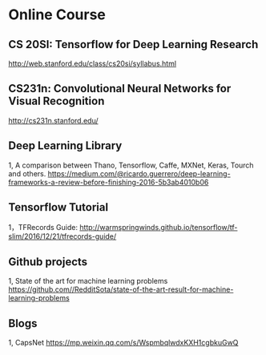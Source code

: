 # Online Course
## CS 20SI: Tensorflow for Deep Learning Research
http://web.stanford.edu/class/cs20si/syllabus.html

## CS231n: Convolutional Neural Networks for Visual Recognition
http://cs231n.stanford.edu/

## Deep Learning Library
1, A comparison between Thano, Tensorflow, Caffe, MXNet, Keras, Tourch and others. 
https://medium.com/@ricardo.guerrero/deep-learning-frameworks-a-review-before-finishing-2016-5b3ab4010b06

## Tensorflow Tutorial
1，TFRecords Guide: http://warmspringwinds.github.io/tensorflow/tf-slim/2016/12/21/tfrecords-guide/

## Github projects
1, State of the art for machine learning problems https://github.com//RedditSota/state-of-the-art-result-for-machine-learning-problems

## Blogs
1, CapsNet https://mp.weixin.qq.com/s/WspmbqlwdxKXH1cgbkuGwQ
